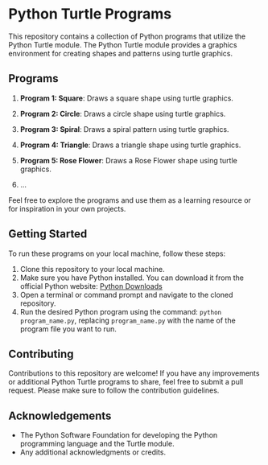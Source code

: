 # Python Turtle Programs

This repository contains a collection of Python programs that utilize the Python Turtle module. The Python Turtle module provides a graphics environment for creating shapes and patterns using turtle graphics.

## Programs

1. **Program 1: Square**: Draws a square shape using turtle graphics.
2. **Program 2: Circle**: Draws a circle shape using turtle graphics.
3. **Program 3: Spiral**: Draws a spiral pattern using turtle graphics.
4. **Program 4: Triangle**: Draws a triangle shape using turtle graphics.
5. **Program 5: Rose Flower**: Draws a Rose Flower shape using turtle graphics.

6. ...

Feel free to explore the programs and use them as a learning resource or for inspiration in your own projects.

## Getting Started

To run these programs on your local machine, follow these steps:

1. Clone this repository to your local machine.
2. Make sure you have Python installed. You can download it from the official Python website: [Python Downloads](https://www.python.org/downloads/)
3. Open a terminal or command prompt and navigate to the cloned repository.
4. Run the desired Python program using the command: `python program_name.py`, replacing `program_name.py` with the name of the program file you want to run.

## Contributing

Contributions to this repository are welcome! If you have any improvements or additional Python Turtle programs to share, feel free to submit a pull request. Please make sure to follow the contribution guidelines.


## Acknowledgements

- The Python Software Foundation for developing the Python programming language and the Turtle module.
- Any additional acknowledgments or credits.

